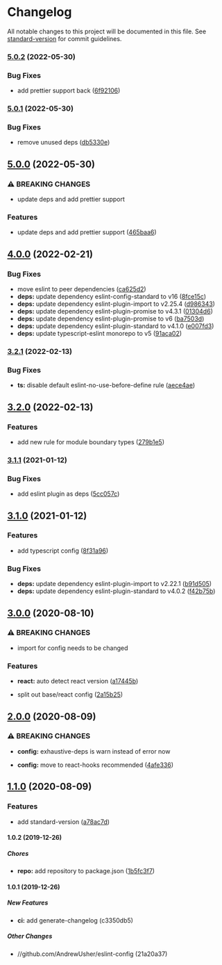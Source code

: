 # Changelog

All notable changes to this project will be documented in this file. See [standard-version](https://github.com/conventional-changelog/standard-version) for commit guidelines.

### [5.0.2](https://github.com/AndrewUsher/eslint-config/compare/v5.0.1...v5.0.2) (2022-05-30)


### Bug Fixes

* add prettier support back ([6f92106](https://github.com/AndrewUsher/eslint-config/commit/6f92106a57ac3c85ecfd7ba29d6eb4247b4a5a7a))

### [5.0.1](https://github.com/AndrewUsher/eslint-config/compare/v5.0.0...v5.0.1) (2022-05-30)


### Bug Fixes

* remove unused deps ([db5330e](https://github.com/AndrewUsher/eslint-config/commit/db5330ebde397e0b82328aade8532a043af8c792))

## [5.0.0](https://github.com/AndrewUsher/eslint-config/compare/v4.0.0...v5.0.0) (2022-05-30)


### ⚠ BREAKING CHANGES

* update deps and add prettier support

### Features

* update deps and add prettier support ([465baa6](https://github.com/AndrewUsher/eslint-config/commit/465baa6b04952173b84844e0b3bd2ecea828e7a4))

## [4.0.0](https://github.com/AndrewUsher/eslint-config/compare/v3.2.1...v4.0.0) (2022-02-21)


### Bug Fixes

* move eslint to peer dependencies ([ca625d2](https://github.com/AndrewUsher/eslint-config/commit/ca625d2970588b39be913aeec57191dd9f63651e))
* **deps:** update dependency eslint-config-standard to v16 ([8fce15c](https://github.com/AndrewUsher/eslint-config/commit/8fce15c8141f9bc142d1b5a081fabd9af22bced2))
* **deps:** update dependency eslint-plugin-import to v2.25.4 ([d986343](https://github.com/AndrewUsher/eslint-config/commit/d986343aa86444ab6e7dfbc586ae17ca2f476c10))
* **deps:** update dependency eslint-plugin-promise to v4.3.1 ([01304d6](https://github.com/AndrewUsher/eslint-config/commit/01304d6004f28186ec0e53fa6387645771113f8c))
* **deps:** update dependency eslint-plugin-promise to v6 ([ba7503d](https://github.com/AndrewUsher/eslint-config/commit/ba7503d9676ba08756bdd812bdeed7fc30e421aa))
* **deps:** update dependency eslint-plugin-standard to v4.1.0 ([e007fd3](https://github.com/AndrewUsher/eslint-config/commit/e007fd3f23222b1e30a7bfb7ee5765d26469dfb5))
* **deps:** update typescript-eslint monorepo to v5 ([91aca02](https://github.com/AndrewUsher/eslint-config/commit/91aca023d748017c0e43c871a2f1bbd9fd34ad29))

### [3.2.1](https://github.com/AndrewUsher/eslint-config/compare/v3.2.0...v3.2.1) (2022-02-13)


### Bug Fixes

* **ts:** disable default eslint-no-use-before-define rule ([aece4ae](https://github.com/AndrewUsher/eslint-config/commit/aece4ae8beb4de30db081c5911078dc4b28a4fe5))

## [3.2.0](https://github.com/AndrewUsher/eslint-config/compare/v3.1.1...v3.2.0) (2022-02-13)


### Features

* add new rule for module boundary types ([279b1e5](https://github.com/AndrewUsher/eslint-config/commit/279b1e59b6e474c256381e4bfe305cb56d153546))

### [3.1.1](https://github.com/AndrewUsher/eslint-config/compare/v3.1.0...v3.1.1) (2021-01-12)


### Bug Fixes

* add eslint plugin as deps ([5cc057c](https://github.com/AndrewUsher/eslint-config/commit/5cc057c00e3bcf5ea86e5a49ea16a12ec13cb8b5))

## [3.1.0](https://github.com/AndrewUsher/eslint-config/compare/v3.0.0...v3.1.0) (2021-01-12)


### Features

* add typescript config ([8f31a96](https://github.com/AndrewUsher/eslint-config/commit/8f31a96b4a485152b3437dd0d1a2470c051ca558))


### Bug Fixes

* **deps:** update dependency eslint-plugin-import to v2.22.1 ([b91d505](https://github.com/AndrewUsher/eslint-config/commit/b91d5050c66a55c4572e9eca9fe92777520044d5))
* **deps:** update dependency eslint-plugin-standard to v4.0.2 ([f42b75b](https://github.com/AndrewUsher/eslint-config/commit/f42b75b2661e8b96f551d44d23c299a99a6d2534))

## [3.0.0](https://github.com/AndrewUsher/eslint-config/compare/v2.0.0...v3.0.0) (2020-08-10)


### ⚠ BREAKING CHANGES

* import for config needs to be changed

### Features

* **react:** auto detect react version ([a17445b](https://github.com/AndrewUsher/eslint-config/commit/a17445b2af3e0db7da306f1848450c978e03bd4d))


* split out base/react config ([2a15b25](https://github.com/AndrewUsher/eslint-config/commit/2a15b254fa67b44dc9e58db45d78bb5bf3504848))

## [2.0.0](https://github.com/AndrewUsher/eslint-config/compare/v1.1.0...v2.0.0) (2020-08-09)


### ⚠ BREAKING CHANGES

* **config:** exhaustive-deps is warn instead of error now

* **config:** move to react-hooks recommended ([4afe336](https://github.com/AndrewUsher/eslint-config/commit/4afe336456219e32b4b3df9026e83a21505de03a))

## [1.1.0](https://github.com/AndrewUsher/eslint-config/compare/v1.0.2...v1.1.0) (2020-08-09)


### Features

* add standard-version ([a78ac7d](https://github.com/AndrewUsher/eslint-config/commit/a78ac7d17650897a17ebd3943d297f45ac55e38b))

#### 1.0.2 (2019-12-26)

##### Chores

* **repo:**  add repository to package.json ([1b5fc3f7](https://github.com/AndrewUsher/eslint-config/commit/1b5fc3f72e7f47d2c4f42266b32fd3227d5e94a5))

#### 1.0.1 (2019-12-26)

##### New Features

* **ci:**  add generate-changelog (c3350db5)

##### Other Changes

* //github.com/AndrewUsher/eslint-config (21a20a37)
